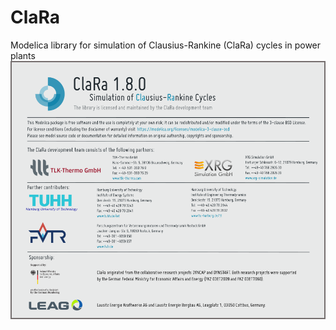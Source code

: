 # ClaRa
Modelica library for simulation of Clausius-Rankine (ClaRa) cycles in power plants
![ClaRa](ClaRa/Resources/Images/ClaRaLibraryInfo.png)
